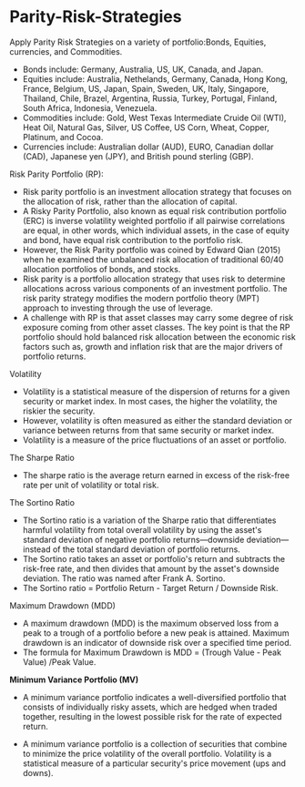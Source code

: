# Parity-Risk-Strategies
Apply Parity Risk Strategies on a variety of portfolio:Bonds, Equities, currencies, and Commodities.

- Bonds include: Germany, Australia, US, UK, Canada, and Japan.
- Equities include: Australia, Nethelands, Germany, Canada, Hong Kong, France, Belgium, US, Japan, Spain, Sweden, UK, Italy, Singapore, Thailand, Chile, Brazel, Argentina, Russia, Turkey, Portugal, Finland, South Africa, Indonesia, Venezuela.
- Commodities include: Gold, West Texas Intermediate Cruide Oil (WTI), Heat Oil, Natural Gas, Silver, US Coffee, US Corn, Wheat, Copper, Platinum, and Cocoa.
- Currencies include: Australian dollar (AUD), EURO, Canadian dollar (CAD), Japanese yen (JPY), and British pound sterling (GBP).

Risk Parity Portfolio (RP):
- Risk parity portfolio is an investment allocation strategy that focuses on the allocation of risk, rather than the allocation of capital.
- A Risky Parity Portfolio, also known as equal risk contribution portfolio (ERC) is inverse volatility weighted portfolio if all pairwise correlations are equal,
in other words, which individual assets, in the case of equity and bond, have equal risk contribution to the portfolio risk.
- However, the Risk Parity portfolio was coined by Edward Qian (2015) when he examined the unbalanced risk allocation of traditional 60/40 allocation portfolios of bonds,
and stocks.
- Risk parity is a portfolio allocation strategy that uses risk to determine allocations across various components of an investment portfolio. 
The risk parity strategy modifies the modern portfolio theory (MPT) approach to investing through the use of leverage.
- A challenge with RP is that asset classes may carry some degree of risk exposure coming from other asset classes. 
The key point is that the RP portfolio should hold balanced risk allocation between the economic risk factors such as, 
growth and inflation risk that are the major drivers of portfolio returns.

Volatility
- Volatility is a statistical measure of the dispersion of returns for a given security or market index. 
In most cases, the higher the volatility, the riskier the security. 
- However, volatility is often measured as either the standard deviation or variance between returns from that same security or market index.
- Volatility is a measure of the price fluctuations of an asset or portfolio.

The Sharpe Ratio
- The sharpe ratio is the average return earned in excess of the risk-free rate per unit of volatility or total risk.

The Sortino Ratio
- The Sortino ratio is a variation of the Sharpe ratio that differentiates harmful volatility from total overall volatility by using the asset's standard deviation of negative portfolio returns—downside deviation—instead of the total standard deviation of portfolio returns. 
- The Sortino ratio takes an asset or portfolio's return and subtracts the risk-free rate, and then divides that amount by the asset's downside deviation. The ratio was named after Frank A. Sortino.
- The Sortino ratio = Portfolio Return - Target Return / Downside Risk.


Maximum Drawdown (MDD)
- A maximum drawdown (MDD) is the maximum observed loss from a peak to a trough of a portfolio before a new peak is attained. Maximum drawdown is an indicator of downside risk over a specified time period.
- The formula for Maximum Drawdown is MDD = (Trough Value - Peak Value) /Peak Value.

**Minimum Variance Portfolio (MV)**

- A minimum variance portfolio indicates a well-diversified portfolio that consists of individually risky assets, which are hedged when traded together, resulting in the lowest possible risk for the rate of expected return.

- A minimum variance portfolio is a collection of securities that combine to minimize the price volatility of the overall portfolio. Volatility is a statistical measure of a particular security's price movement (ups and downs).
